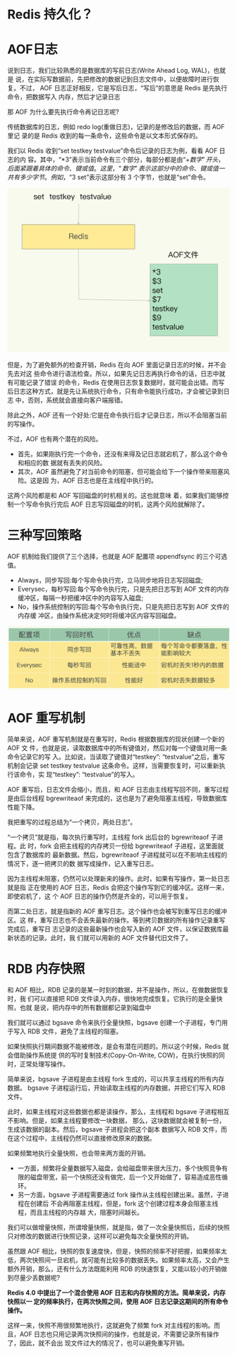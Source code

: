 # Redis 持久化？

# AOF日志

说到日志，我们比较熟悉的是数据库的写前日志(Write Ahead Log, WAL)，也就是 说，在实际写数据前，先把修改的数据记到日志文件中，以便故障时进行恢复。不过， AOF 日志正好相反，它是写后日志，“写后”的意思是 Redis 是先执行命令，把数据写入 内存，然后才记录日志

那 AOF 为什么要先执行命令再记日志呢?

传统数据库的日志，例如 redo log(重做日志)，记录的是修改后的数据，而 AOF 里记 录的是 Redis 收到的每一条命令，这些命令是以文本形式保存的。

我们以 Redis 收到“set testkey testvalue”命令后记录的日志为例，看看 AOF 日志的内 容。其中，“*3”表示当前命令有三个部分，每部分都是由“$+数字”开头，后面紧跟着 具体的命令、键或值。这里，“数字”表示这部分中的命令、键或值一共有多少字节。例 如，“$3 set”表示这部分有 3 个字节，也就是“set”命令。

![img](./assets/image-20220310184325114.png)

但是，为了避免额外的检查开销，Redis 在向 AOF 里面记录日志的时候，并不会先去对这 些命令进行语法检查。所以，如果先记日志再执行命令的话，日志中就有可能记录了错误 的命令，Redis 在使用日志恢复数据时，就可能会出错。而写后日志这种方式，就是先让系统执行命令，只有命令能执行成功，才会被记录到日志 中，否则，系统就会直接向客户端报错。

除此之外，AOF 还有一个好处:它是在命令执行后才记录日志，所以不会阻塞当前的写操作。

不过，AOF 也有两个潜在的风险。

- 首先，如果刚执行完一个命令，还没有来得及记日志就宕机了，那么这个命令和相应的数 据就有丢失的风险。
- 其次，AOF 虽然避免了对当前命令的阻塞，但可能会给下一个操作带来阻塞风险。这是因 为，AOF 日志也是在主线程中执行的。

这两个风险都是和 AOF 写回磁盘的时机相关的。这也就意味 着，如果我们能够控制一个写命令执行完后 AOF 日志写回磁盘的时机，这两个风险就解除了。


# 三种写回策略

AOF 机制给我们提供了三个选择，也就是 AOF 配置项 appendfsync 的三个可选值。

- Always，同步写回:每个写命令执行完，立马同步地将日志写回磁盘; 
- Everysec，每秒写回:每个写命令执行完，只是先把日志写到 AOF 文件的内存缓冲区，每隔一秒把缓冲区中的内容写入磁盘;
- No，操作系统控制的写回:每个写命令执行完，只是先把日志写到 AOF 文件的内存缓 冲区，由操作系统决定何时将缓冲区内容写回磁盘。


![img](./assets/image-20220310184809567.png)

# AOF 重写机制

简单来说，AOF 重写机制就是在重写时，Redis 根据数据库的现状创建一个新的 AOF 文 件，也就是说，读取数据库中的所有键值对，然后对每一个键值对用一条命令记录它的写 入。比如说，当读取了键值对“testkey”: “testvalue”之后，重写机制会记录 set testkey testvalue 这条命令。这样，当需要恢复时，可以重新执行该命令，实 现“testkey”: “testvalue”的写入。

AOF 重写后，日志文件会缩小，而且，和 AOF 日志由主线程写回不同，重写过程是由后台线程 bgrewriteaof 来完成的，这也是为了避免阻塞主线程，导致数据库性能下降。

我把重写的过程总结为“一个拷贝，两处日志”。

“一个拷贝”就是指，每次执行重写时，主线程 fork 出后台的 bgrewriteaof 子进程。此 时，fork 会把主线程的内存拷贝一份给 bgrewriteaof 子进程，这里面就包含了数据库的 最新数据。然后，bgrewriteaof 子进程就可以在不影响主线程的情况下，逐一把拷贝的数 据写成操作，记入重写日志。

因为主线程未阻塞，仍然可以处理新来的操作。此时，如果有写操作，第一处日志就是指 正在使用的 AOF 日志，Redis 会把这个操作写到它的缓冲区。这样一来，即使宕机了，这 个 AOF 日志的操作仍然是齐全的，可以用于恢复。

而第二处日志，就是指新的 AOF 重写日志。这个操作也会被写到重写日志的缓冲区。这 样，重写日志也不会丢失最新的操作。等到拷贝数据的所有操作记录重写完成后，重写日 志记录的这些最新操作也会写入新的 AOF 文件，以保证数据库最新状态的记录。此时，我 们就可以用新的 AOF 文件替代旧文件了。


# RDB 内存快照

和 AOF 相比，RDB 记录的是某一时刻的数据，并不是操作，所以，在做数据恢复时，我 们可以直接把 RDB 文件读入内存，很快地完成恢复。它执行的是全量快照，也就 是说，把内存中的所有数据都记录到磁盘中

我们就可以通过 bgsave 命令来执行全量快照，bgsave 创建一个子进程，专门用于写入 RDB 文件，避免了主线程的阻塞。

如果快照执行期间数据不能被修改，是会有潜在问题的。所以这个时候，Redis 就会借助操作系统提 供的写时复制技术(Copy-On-Write, COW)，在执行快照的同时，正常处理写操作。

简单来说，bgsave 子进程是由主线程 fork 生成的，可以共享主线程的所有内存数据。 bgsave 子进程运行后，开始读取主线程的内存数据，并把它们写入 RDB 文件。

此时，如果主线程对这些数据也都是读操作，那么，主线程和 bgsave 子进程相互不影响。但是，如果主线程要修改一块数据， 那么，这块数据就会被复制一份，生成该数据的副本。然后，bgsave 子进程会把这个副本 数据写入 RDB 文件，而在这个过程中，主线程仍然可以直接修改原来的数据。

如果频繁地执行全量快照，也会带来两方面的开销。

- 一方面，频繁将全量数据写入磁盘，会给磁盘带来很大压力，多个快照竞争有限的磁盘带宽，前一个快照还没有做完，后一个又开始做了，容易造成恶性循环。
- 另一方面，bgsave 子进程需要通过 fork 操作从主线程创建出来。虽然，子进程在创建后 不会再阻塞主线程，但是，fork 这个创建过程本身会阻塞主线程，而且主线程的内存越 大，阻塞时间越长。

我们可以做增量快照，所谓增量快照，就是指，做了一次全量快照后，后续的快照只对修改的数据进行快照记录，这样可以避免每次全量快照的开销。

虽然跟 AOF 相比，快照的恢复速度快，但是，快照的频率不好把握，如果频率太低，两次快照间一旦宕机，就可能有比较多的数据丢失。如果频率太高，又会产生额外开销，那么，还有什么方法既能利用 RDB 的快速恢复，又能以较小的开销做 到尽量少丢数据呢?

**Redis 4.0 中提出了一个混合使用 AOF 日志和内存快照的方法。简单来说，内存快照以一 定的频率执行，在两次快照之间，使用 AOF 日志记录这期间的所有命令操作。**

这样一来，快照不用很频繁地执行，这就避免了频繁 fork 对主线程的影响。而且，AOF 日志也只用记录两次快照间的操作，也就是说，不需要记录所有操作了，因此，就不会出 现文件过大的情况了，也可以避免重写开销。












